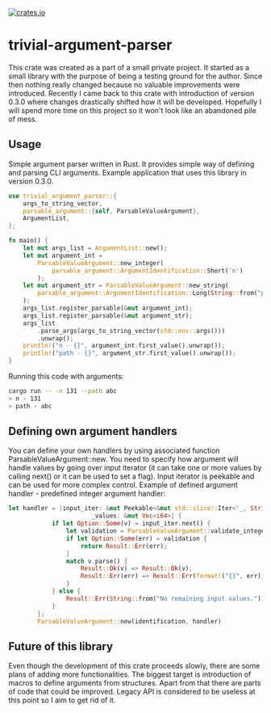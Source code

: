 [![crates.io](https://img.shields.io/crates/v/trivial_argument_parser.svg)](https://crates.io/crates/trivial-argument-parser)

# trivial-argument-parser
This crate was created as a part of a small private project. It started as a small library with the purpose of being a testing ground for the author. Since then nothing really changed because no valuable improvements were introduced. Recently I came back to this crate with introduction of version 0.3.0 where changes drastically shifted how it will be developed. Hopefully I will spend more time on this project so it won't look like an abandoned pile of mess.
## Usage
Simple argument parser written in Rust. It provides simple way of defining and parsing CLI arguments. Example application that uses this library in version 0.3.0.

```rust
use trivial_argument_parser::{
    args_to_string_vector,
    parsable_argument::{self, ParsableValueArgument},
    ArgumentList,
};

fn main() {
    let mut args_list = ArgumentList::new();
    let mut argument_int =
        ParsableValueArgument::new_integer(
            parsable_argument::ArgumentIdentification::Short('n')
        );
    let mut argument_str = ParsableValueArgument::new_string(
        parsable_argument::ArgumentIdentification::Long(String::from("path")),
    );
    args_list.register_parsable(&mut argument_int);
    args_list.register_parsable(&mut argument_str);
    args_list
        .parse_args(args_to_string_vector(std::env::args()))
        .unwrap();
    println!("n - {}", argument_int.first_value().unwrap());
    println!("path - {}", argument_str.first_value().unwrap());
}
```
Running this code with arguments:
```sh
cargo run -- -n 131 --path abc
> n - 131
> path - abc
```

## Defining own argument handlers

You can define your own handlers by using associated function ParsableValueArgument::new. You need to specify how argument will handle values by going over input iterator (it can take one or more values by calling next() or it can be used to set a flag). Input iterator is peekable and can be used for more complex control. Example of defined argument handler - predefined integer argument handler:

``` Rust
let handler = |input_iter: &mut Peekable<&mut std::slice::Iter<'_, String>>,
                       _values: &mut Vec<i64>| {
            if let Option::Some(v) = input_iter.next() {
                let validation = ParsableValueArgument::validate_integer(v);
                if let Option::Some(err) = validation {
                    return Result::Err(err);
                }
                match v.parse() {
                    Result::Ok(v) => Result::Ok(v),
                    Result::Err(err) => Result::Err(format!("{}", err)),
                }
            } else {
                Result::Err(String::from("No remaining input values."))
            }
        };
        ParsableValueArgument::new(identification, handler)
```

## Future of this library
Even though the development of this crate proceeds slowly, there are some plans of adding more functionalities. The biggest target is introduction of macros to define arguments from structures. Apart from that there are parts of code that could be improved. Legacy API is considered to be useless at this point so I aim to get rid of it.